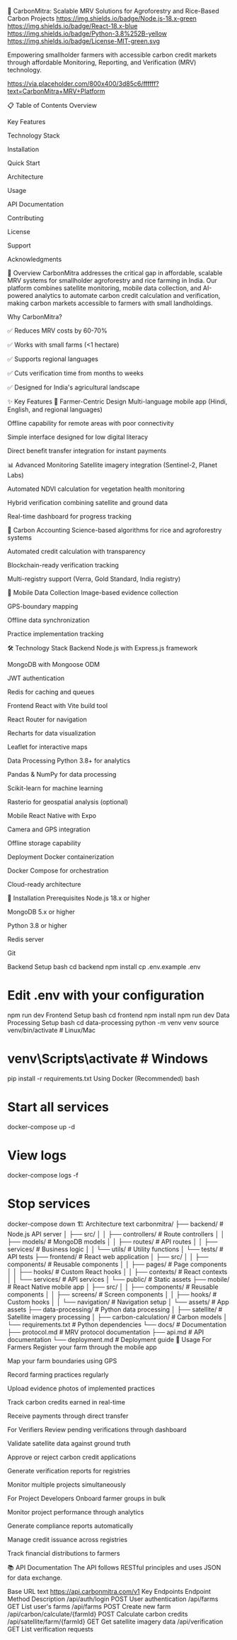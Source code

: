 🌱 CarbonMitra: Scalable MRV Solutions for Agroforestry and Rice-Based Carbon Projects
https://img.shields.io/badge/Node.js-18.x-green
https://img.shields.io/badge/React-18.x-blue
https://img.shields.io/badge/Python-3.8%252B-yellow
https://img.shields.io/badge/License-MIT-green.svg

Empowering smallholder farmers with accessible carbon credit markets through affordable Monitoring, Reporting, and Verification (MRV) technology.

https://via.placeholder.com/800x400/3d85c6/ffffff?text=CarbonMitra+MRV+Platform

📋 Table of Contents
Overview

Key Features

Technology Stack

Installation

Quick Start

Architecture

Usage

API Documentation

Contributing

License

Support

Acknowledgments

🌟 Overview
CarbonMitra addresses the critical gap in affordable, scalable MRV systems for smallholder agroforestry and rice farming in India. Our platform combines satellite monitoring, mobile data collection, and AI-powered analytics to automate carbon credit calculation and verification, making carbon markets accessible to farmers with small landholdings.

Why CarbonMitra?

✅ Reduces MRV costs by 60-70%

✅ Works with small farms (<1 hectare)

✅ Supports regional languages

✅ Cuts verification time from months to weeks

✅ Designed for India's agricultural landscape

✨ Key Features
🌾 Farmer-Centric Design
Multi-language mobile app (Hindi, English, and regional languages)

Offline capability for remote areas with poor connectivity

Simple interface designed for low digital literacy

Direct benefit transfer integration for instant payments

📊 Advanced Monitoring
Satellite imagery integration (Sentinel-2, Planet Labs)

Automated NDVI calculation for vegetation health monitoring

Hybrid verification combining satellite and ground data

Real-time dashboard for progress tracking

🔢 Carbon Accounting
Science-based algorithms for rice and agroforestry systems

Automated credit calculation with transparency

Blockchain-ready verification tracking

Multi-registry support (Verra, Gold Standard, India registry)

📱 Mobile Data Collection
Image-based evidence collection

GPS-boundary mapping

Offline data synchronization

Practice implementation tracking

🛠 Technology Stack
Backend
Node.js with Express.js framework

MongoDB with Mongoose ODM

JWT authentication

Redis for caching and queues

Frontend
React with Vite build tool

React Router for navigation

Recharts for data visualization

Leaflet for interactive maps

Data Processing
Python 3.8+ for analytics

Pandas & NumPy for data processing

Scikit-learn for machine learning

Rasterio for geospatial analysis (optional)

Mobile
React Native with Expo

Camera and GPS integration

Offline storage capability

Deployment
Docker containerization

Docker Compose for orchestration

Cloud-ready architecture

🚀 Installation
Prerequisites
Node.js 18.x or higher

MongoDB 5.x or higher

Python 3.8 or higher

Redis server

Git

Backend Setup
bash
cd backend
npm install
cp .env.example .env
# Edit .env with your configuration
npm run dev
Frontend Setup
bash
cd frontend
npm install
npm run dev
Data Processing Setup
bash
cd data-processing
python -m venv venv
source venv/bin/activate  # Linux/Mac
# venv\Scripts\activate  # Windows
pip install -r requirements.txt
Using Docker (Recommended)
bash
# Start all services
docker-compose up -d

# View logs
docker-compose logs -f

# Stop services
docker-compose down
🏗 Architecture
text
carbonmitra/
├── backend/                 # Node.js API server
│   ├── src/
│   │   ├── controllers/     # Route controllers
│   │   ├── models/         # MongoDB models
│   │   ├── routes/         # API routes
│   │   ├── services/       # Business logic
│   │   └── utils/          # Utility functions
│   └── tests/              # API tests
├── frontend/               # React web application
│   ├── src/
│   │   ├── components/     # Reusable components
│   │   ├── pages/         # Page components
│   │   ├── hooks/         # Custom React hooks
│   │   ├── contexts/      # React contexts
│   │   └── services/      # API services
│   └── public/            # Static assets
├── mobile/                 # React Native mobile app
│   ├── src/
│   │   ├── components/    # Reusable components
│   │   ├── screens/       # Screen components
│   │   ├── hooks/         # Custom hooks
│   │   └── navigation/    # Navigation setup
│   └── assets/            # App assets
├── data-processing/        # Python data processing
│   ├── satellite/         # Satellite imagery processing
│   ├── carbon-calculation/ # Carbon models
│   └── requirements.txt   # Python dependencies
└── docs/                  # Documentation
    ├── protocol.md        # MRV protocol documentation
    ├── api.md             # API documentation
    └── deployment.md      # Deployment guide
📖 Usage
For Farmers
Register your farm through the mobile app

Map your farm boundaries using GPS

Record farming practices regularly

Upload evidence photos of implemented practices

Track carbon credits earned in real-time

Receive payments through direct transfer

For Verifiers
Review pending verifications through dashboard

Validate satellite data against ground truth

Approve or reject carbon credit applications

Generate verification reports for registries

Monitor multiple projects simultaneously

For Project Developers
Onboard farmer groups in bulk

Monitor project performance through analytics

Generate compliance reports automatically

Manage credit issuance across registries

Track financial distributions to farmers

📚 API Documentation
The API follows RESTful principles and uses JSON for data exchange.

Base URL
text
https://api.carbonmitra.com/v1
Key Endpoints
Endpoint	Method	Description
/api/auth/login	POST	User authentication
/api/farms	GET	List user's farms
/api/farms	POST	Create new farm
/api/carbon/calculate/{farmId}	POST	Calculate carbon credits
/api/satellite/farm/{farmId}	GET	Get satellite imagery data
/api/verification	GET	List verification requests
